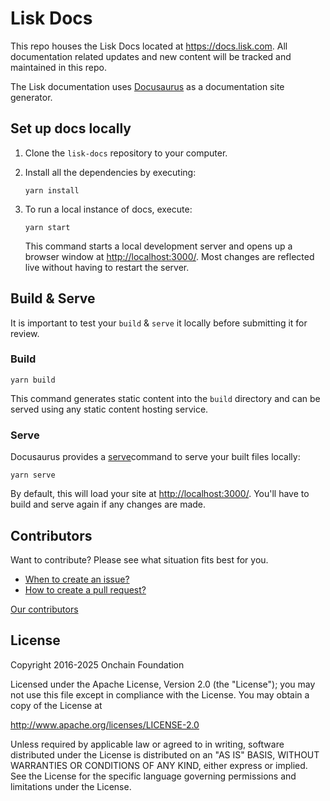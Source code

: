 # Lisk Docs

This repo houses the Lisk Docs located at <https://docs.lisk.com>.
All documentation related updates and new content will be tracked and maintained in this repo.

The Lisk documentation uses [Docusaurus](https://docusaurus.io/) as a documentation site generator.

## Set up docs locally

1. Clone the `lisk-docs` repository to your computer.

2. Install all the dependencies by executing:

    ```
    yarn install
    ```

3. To run a local instance of docs, execute:

    ```
    yarn start
    ```

    This command starts a local development server and opens up a browser window at <http://localhost:3000/>.
    Most changes are reflected live without having to restart the server.

<!--
To build and serve the code to mimic its behavior on production, run npm run build && npm run serve.

The docs will be served at <http://localhost:3000/>.

 ## Managing Docs

### Local Development

```
yarn start
```

 -->
## Build & Serve

It is important to test your `build` & `serve` it locally before submitting it for review.

### Build

```
yarn build
```

This command generates static content into the `build` directory and can be served using any static content hosting service.

### Serve

Docusaurus provides a [serve](https://docusaurus.io/docs/cli#docusaurus-serve-sitedir)command to serve your built files locally:

```
yarn serve
```

By default, this will load your site at <http://localhost:3000/>. You'll have to build and serve again if any changes are made.

## Contributors

Want to contribute? Please see what situation fits best for you.

- [When to create an issue?](https://opensource.guide/how-to-contribute/#opening-an-issue)
- [How to create a pull request?](https://opensource.guide/how-to-contribute/#opening-a-pull-request)

[Our contributors](https://github.com/LiskHQ/lisk-documentation/graphs/contributors)

## License

Copyright 2016-2025 Onchain Foundation

Licensed under the Apache License, Version 2.0 (the "License");
you may not use this file except in compliance with the License.
You may obtain a copy of the License at

<http://www.apache.org/licenses/LICENSE-2.0>

Unless required by applicable law or agreed to in writing, software distributed under the License is distributed on an "AS IS" BASIS, WITHOUT WARRANTIES OR CONDITIONS OF ANY KIND, either express or implied.
See the License for the specific language governing permissions and limitations under the License.
